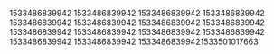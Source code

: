 1533486839942
1533486839942
1533486839942
1533486839942
1533486839942
1533486839942
1533486839942
1533486839942
1533486839942
1533486839942
1533486839942
1533486839942
1533486839942
1533486839942
15334868399421533501017663